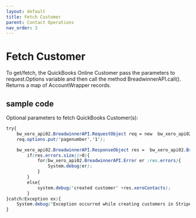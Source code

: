 ```yaml
---
layout: default
title: Fetch Customer
parent: Contact Operations
nav_order: 3
---
```


# Fetch Customer

To get/fetch, the QuickBooks Online Customer pass the parameters to request.Options variable and then call the method BreadwinnerAPI.call(). Returns a map of AccountWrapper records. 

## sample code 

Optional parameters to fetch QuickBooks Customer(s):

```scss
try{
    bw_xero_api02.BreadwinnerAPI.RequestObject req = new  bw_xero_api02.BreadwinnerAPI.RequestObject();
    req.options.put('pagenumber','1');

    bw_xero_api02.BreadwinnerAPI.ResponseObject res =  bw_xero_api02.BreadwinnerAPI.call('fetchContacts', req);
        if(res.errors.size()>0){
            for(bw_xero_api02.BreadwinnerAPI.Error er :res.errors){
                System.debug(er); 
            }
        }
        else{
            system.debug('created customer' +res.xeroContacts);
        }
}catch(Exception ex){
    System.debug('Exception occurred while creating customers in Stripe.'+ex.getStackTraceString());
}
```